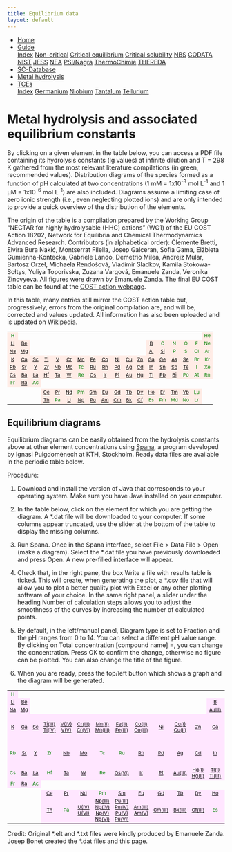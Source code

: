 ```yaml
---
title: Equilibrium data
layout: default
---
```

<ul>
  <li><a href="/">Home</a></li>
  <li class="dropdown">
    <a href="javascript:void(0)" class="dropbtn">Guide</a>
    <div class="dropdown-content">
      <a href="guide/index.html">Index</a>
      <a href="guide/noncritical.html">Non-critical</a>
      <a href="guide/critical-equilibrium.html">Critical equilibrium</a>
      <a href="guide/critical-solubility.html">Critical solubility</a>
      <a href="guide/NBS.html">NBS</a>
      <a href="guide/CODATA.html">CODATA</a>
      <a href="guide/NIST.html">NIST</a>
      <a href="guide/JESS.html">JESS</a>
      <a href="guide/NEA.html">NEA</a>
      <a href="guide/PSI.html">PSI/Nagra</a>
      <a href="guide/thermochimie.html">ThermoChimie</a>
      <a href="guide/THEREDA.html">THEREDA</a>
    </div>
  </li>
  <li><a href="/sc-database.html">SC-Database</a></li>
  <li><a class="active" href="/hydrolysis.html">Metal hydrolysis</a></li>
  <li class="dropdown">
    <a href="javascript:void(0)" class="dropbtn">TCEs</a>
    <div class="dropdown-content">
      <a href="TCE/index.html">Index</a>
      <a href="TCE/germanium.html">Germanium</a>
      <a href="TCE/niobium.html">Niobium</a>
      <a href="TCE/tantalum.html">Tantalum</a>
      <a href="TCE/tellurium.html">Tellurium</a>
    </div>
  </li>
</ul>

# Metal hydrolysis and associated equilibrium constants

By clicking on a given element in the table below, you can access a PDF file containing its hydrolysis constants (lg values) at infinite dilution and T = 298 K gathered from the most relevant literature compilations (in green, recommended values). Distribution diagrams of the species formed as a function of pH calculated at two concentrations (1 mM = 1x10<sup>-3</sup> mol L<sup>-1</sup> and 1 &mu;M = 1x10<sup>-6</sup> mol L<sup>-1</sup>) are also included. Diagrams assume a limiting case of zero ionic strength (i.e., even neglecting plotted ions) and are only intended to provide a quick overview of the distribution of the elements.

The origin of the table is a compilation prepared by the Working Group “NECTAR for highly hydrolysable (HHC) cations” (WG1) of the EU COST Action 18202, Network for Equilibria and Chemical Thermodynamics Advanced Research. Contributors (in alphabetical order): Clemente Bretti, Elvira Bura Nakić, Montserrat Filella, Josep Galceran, Sofia Gama, Elżbieta Gumienna-Kontecka, Gabriele Lando, Demetrio Milea, Andrejz Mular, Bartosz Orzeł, Michaela Rendošová, Vladimir Sladkov, Kamila Stokowa-Sołtys, Yuliya Toporivska, Zuzana Vargová, Emanuele Zanda, Veronika Zinovyeva. All figures were drawn by Emanuele Zanda. The final EU COST table can be found at the <a  href="https://www.cost-nectar.eu/pages/wg1_period.html" target="_blank" rel="noopener">COST action webpage</a>.

In this table, many entries still mirror the COST action table but, progressively, errors from the original compilation are, and will be, corrected and values updated. All information has also been uploaded and is updated on Wikipedia.

<table style="font-size:11px; color:green" >
  <tr>
    <td align="center" border="1" bgcolor="#ffece6">H</td>
    <td></td>
    <td></td>
    <td></td>
    <td></td>
    <td></td>
    <td></td>
    <td></td>
    <td></td>
    <td></td>
    <td></td>
    <td></td>
    <td></td>
    <td></td>
    <td></td>
    <td></td>
    <td></td>
    <td align="center" border="1" bgcolor="#ffece6">He</td>
  </tr>
  <tr>
    <td align="center" border="1" bgcolor="#ffece6"><a  style="color: black" href="docs/COST/Li.pdf" target="_blank" rel="noopener">Li</a></td>
    <td align="center" border="1" bgcolor="#ffece6"><a  style="color: black" href="docs/COST/Be.pdf" target="_blank" rel="noopener">Be</a></td>
    <td></td>
    <td></td>
    <td></td>
    <td></td>
    <td></td>
    <td></td>
    <td></td>
    <td></td>
    <td></td>
    <td></td>
    <td align="center" border="1" bgcolor="#ffece6"><a  style="color: black" href="docs/COST/B.pdf" target="_blank" rel="noopener">B</a></td>
    <td align="center" border="1" bgcolor="#ffece6">C</td>
    <td align="center" border="1" bgcolor="#ffece6">N</td>
    <td align="center" border="1" bgcolor="#ffece6">O</td>
    <td align="center" border="1" bgcolor="#ffece6">F</td>
    <td align="center" border="1" bgcolor="#ffece6">Ne</td>
  </tr>
  <tr border="1">
    <td align="center" border="1" bgcolor="#ffece6"><a  style="color: black" href="docs/COST/Na.pdf" target="_blank" rel="noopener">Na</a></td>
    <td align="center" border="1" bgcolor="#ffece6"><a  style="color: black" href="docs/COST/Mg.pdf" target="_blank" rel="noopener">Mg</a></td>
    <td></td>
    <td></td>
    <td></td>
    <td></td>
    <td></td>
    <td></td>
    <td></td>
    <td></td>
    <td></td>
    <td></td>
    <td align="center" border="1" bgcolor="#ffece6"><a  style="color: black" href="docs/COST/Al.pdf" target="_blank" rel="noopener">Al</a></td>
    <td align="center" border="1" bgcolor="#ffece6"><a  style="color: black" href="docs/COST/Si.pdf" target="_blank" rel="noopener">Si</a></td>
    <td align="center" border="1" bgcolor="#ffece6">P</td>
    <td align="center" border="1" bgcolor="#ffece6">S</td>
    <td align="center" border="1" bgcolor="#ffece6">Cl</td>
    <td align="center" border="1" bgcolor="#ffece6">Ar</td>
  </tr>
  <tr border="1">
    <td align="center" border="1" bgcolor="#ffece6"><a  style="color: black" href="docs/COST/K.pdf" target="_blank" rel="noopener">K</a></td>
    <td align="center" border="1" bgcolor="#ffece6"><a  style="color: black" href="docs/COST/Ca.pdf" target="_blank" rel="noopener">Ca</a></td>
    <td align="center" border="1" bgcolor="#ffece6"><a  style="color: black" href="docs/COST/Sc.pdf" target="_blank" rel="noopener">Sc</a></td>
    <td align="center" border="1" bgcolor="#ffece6"><a  style="color: black" href="docs/COST/Ti.pdf" target="_blank" rel="noopener">Ti</a></td>
    <td align="center" border="1" bgcolor="#ffece6"><a  style="color: black" href="docs/COST/V.pdf" target="_blank" rel="noopener">V</a></td>
    <td align="center" border="1" bgcolor="#ffece6"><a  style="color: black" href="docs/COST/Cr.pdf" target="_blank" rel="noopener">Cr</a></td>
    <td align="center" border="1" bgcolor="#ffece6"><a  style="color: black" href="docs/COST/Mn.pdf" target="_blank" rel="noopener">Mn</a></td>
    <td align="center" border="1" bgcolor="#ffece6"><a  style="color: black" href="docs/COST/Fe.pdf" target="_blank" rel="noopener">Fe</a></td>
    <td align="center" border="1" bgcolor="#ffece6"><a  style="color: black" href="docs/COST/Co.pdf" target="_blank" rel="noopener">Co</a></td>
    <td align="center" border="1" bgcolor="#ffece6"><a  style="color: black" href="docs/COST/Ni.pdf" target="_blank" rel="noopener">Ni</a></td>
    <td align="center" border="1" bgcolor="#ffece6"><a  style="color: black" href="docs/COST/Cu.pdf" target="_blank" rel="noopener">Cu</a></td>
    <td align="center" border="1" bgcolor="#ffece6"><a  style="color: black" href="docs/COST/Zn.pdf" target="_blank" rel="noopener">Zn</a></td>
    <td align="center" border="1" bgcolor="#ffece6"><a  style="color: black" href="docs/COST/Ga.pdf" target="_blank" rel="noopener">Ga</a></td>
    <td align="center" border="1" bgcolor="#ffece6"><a  style="color: black" href="docs/COST/Ge.pdf" target="_blank" rel="noopener">Ge</a></td>
    <td align="center" border="1" bgcolor="#ffece6"><a  style="color: black" href="docs/COST/As.pdf" target="_blank" rel="noopener">As</a></td>
    <td align="center" border="1" bgcolor="#ffece6"><a  style="color: black" href="docs/COST/Se.pdf" target="_blank" rel="noopener">Se</a></td>
    <td align="center" border="1" bgcolor="#ffece6">Br</td>
    <td align="center" border="1" bgcolor="#ffece6">Kr</td>
  </tr>
  <tr>
    <td align="center" border="1" bgcolor="#ffece6"><a  style="color: black" href="docs/COST/Rb.pdf" target="_blank" rel="noopener">Rb</a></td>
    <td align="center" border="1" bgcolor="#ffece6"><a  style="color: black" href="docs/COST/Sr.pdf" target="_blank" rel="noopener">Sr</a></td>
    <td align="center" border="1" bgcolor="#ffece6"><a  style="color: black" href="docs/COST/Y.pdf" target="_blank" rel="noopener">Y</a></td>
    <td align="center" border="1" bgcolor="#ffece6"><a  style="color: black" href="docs/COST/Zr.pdf" target="_blank" rel="noopener">Zr</a></td>
    <td align="center" border="1" bgcolor="#ffece6"><a  style="color: black" href="docs/COST/Nb.pdf" target="_blank" rel="noopener">Nb</a></td>
    <td align="center" border="1" bgcolor="#ffece6"><a  style="color: black" href="docs/COST/Mo.pdf" target="_blank" rel="noopener">Mo</a></td>
    <td align="center" border="1" bgcolor="#ffece6">Tc</td>
    <td align="center" border="1" bgcolor="#ffece6"><a  style="color: black" href="docs/COST/Ru.pdf" target="_blank" rel="noopener">Ru</a></td>
    <td align="center" border="1" bgcolor="#ffece6"><a  style="color: black" href="docs/COST/Rh.pdf" target="_blank" rel="noopener">Rh</a></td>
    <td align="center" border="1" bgcolor="#ffece6"><a  style="color: black" href="docs/COST/Pd.pdf" target="_blank" rel="noopener">Pd</a></td>
    <td align="center" border="1" bgcolor="#ffece6"><a  style="color: black" href="docs/COST/Ag.pdf" target="_blank" rel="noopener">Ag</a></td>
    <td align="center" border="1" bgcolor="#ffece6"><a  style="color: black" href="docs/COST/Cd.pdf" target="_blank" rel="noopener">Cd</a></td>
    <td align="center" border="1" bgcolor="#ffece6"><a  style="color: black" href="docs/COST/In.pdf" target="_blank" rel="noopener">In</a></td>
    <td align="center" border="1" bgcolor="#ffece6"><a  style="color: black" href="docs/COST/Sn.pdf" target="_blank" rel="noopener">Sn</a></td>
    <td align="center" border="1" bgcolor="#ffece6"><a  style="color: black" href="docs/COST/Sb.pdf" target="_blank" rel="noopener">Sb</a></td>
    <td align="center" border="1" bgcolor="#ffece6"><a  style="color: black" href="docs/COST/Te.pdf" target="_blank" rel="noopener">Te</a></td>
    <td align="center" border="1" bgcolor="#ffece6">I</td>
    <td align="center" border="1" bgcolor="#ffece6">Xe</td>
  </tr>
  <tr>
    <td align="center" border="1" bgcolor="#ffece6"><a  style="color: black" href="docs/COST/Cs.pdf" target="_blank" rel="noopener">Cs</a></td>
    <td align="center" border="1" bgcolor="#ffece6"><a  style="color: black" href="docs/COST/Ba.pdf" target="_blank" rel="noopener">Ba</a></td>
    <td align="center" border="1" bgcolor="#ffece6"><a  style="color: black" href="docs/COST/La.pdf" target="_blank" rel="noopener">La</a></td>
    <td align="center" border="1" bgcolor="#ffece6"><a  style="color: black" href="docs/COST/Hf.pdf" target="_blank" rel="noopener">Hf</a></td>
    <td align="center" border="1" bgcolor="#ffece6"><a  style="color: black" href="docs/COST/Ta.pdf" target="_blank" rel="noopener">Ta</a></td>
    <td align="center" border="1" bgcolor="#ffece6"><a  style="color: black" href="docs/COST/W.pdf" target="_blank" rel="noopener">W</a></td>
    <td align="center" border="1" bgcolor="#ffece6">Re</td>
    <td align="center" border="1" bgcolor="#ffece6"><a  style="color: black" href="docs/COST/Os.pdf" target="_blank" rel="noopener">Os</a></td>
    <td align="center" border="1" bgcolor="#ffece6"><a  style="color: black" href="docs/COST/Ir.pdf" target="_blank" rel="noopener">Ir</a></td>
    <td align="center" border="1" bgcolor="#ffece6"><a  style="color: black" href="docs/COST/Pt.pdf" target="_blank" rel="noopener">Pt</a></td>
    <td align="center" border="1" bgcolor="#ffece6"><a  style="color: black" href="docs/COST/Au.pdf" target="_blank" rel="noopener">Au</a></td>
    <td align="center" border="1" bgcolor="#ffece6"><a  style="color: black" href="docs/COST/Hg.pdf" target="_blank" rel="noopener">Hg</a></td>
    <td align="center" border="1" bgcolor="#ffece6"><a  style="color: black" href="docs/COST/Tl.pdf" target="_blank" rel="noopener">Tl</a></td>
    <td align="center" border="1" bgcolor="#ffece6"><a  style="color: black" href="docs/COST/Pb.pdf" target="_blank" rel="noopener">Pb</a></td>
    <td align="center" border="1" bgcolor="#ffece6"><a  style="color: black" href="docs/COST/Bi.pdf" target="_blank" rel="noopener">Bi</a></td>
    <td align="center" border="1" bgcolor="#ffece6">Po</td>
    <td align="center" border="1" bgcolor="#ffece6">At</td>
    <td align="center" border="1" bgcolor="#ffece6">Rn</td>
  </tr>
  <tr>
    <td align="center" border="1" bgcolor="#ffece6">Fr</td>
    <td align="center" border="1" bgcolor="#ffece6"><a  style="color: black" href="docs/COST/Ra.pdf" target="_blank" rel="noopener">Ra</a></td>
    <td align="center" border="1" bgcolor="#ffece6">Ac</td>
    <td align="center" border="1"></td>
    <td align="center" border="1"></td>
    <td align="center" border="1"></td>
    <td align="center" border="1"></td>
    <td align="center" border="1"></td>
    <td align="center" border="1"></td>
    <td align="center" border="1"></td>
    <td align="center" border="1"></td>
    <td align="center" border="1"></td>
    <td align="center" border="1"></td>
    <td align="center" border="1"></td>
    <td align="center" border="1"></td>
    <td align="center" border="1"></td>
    <td align="center" border="1"></td>
    <td align="center" border="1"></td>
  </tr>
  <tr>
    <td></td>
    <td></td>
    <td></td>
    <td></td>
    <td></td>
    <td></td>
    <td></td>
    <td></td>
    <td></td>
    <td></td>
    <td></td>
    <td></td>
    <td></td>
    <td></td>
    <td></td>
    <td></td>
    <td></td>
    <td></td>
  </tr>
  <tr>
    <td></td>
    <td></td>
    <td></td>
    <td align="center" border="1" bgcolor="#ffece6"><a  style="color: black" href="docs/COST/Ce.pdf" target="_blank" rel="noopener">Ce</a></td>
    <td align="center" border="1" bgcolor="#ffece6"><a  style="color: black" href="docs/COST/Pr.pdf" target="_blank" rel="noopener">Pr</a></td>
    <td align="center" border="1" bgcolor="#ffece6"><a  style="color: black" href="docs/COST/Nd.pdf" target="_blank" rel="noopener">Nd</a></td>
    <td align="center" border="1" bgcolor="#ffece6">Pm</td>
    <td align="center" border="1" bgcolor="#ffece6"><a  style="color: black" href="docs/COST/Sm.pdf" target="_blank" rel="noopener">Sm</a></td>
    <td align="center" border="1" bgcolor="#ffece6"><a  style="color: black" href="docs/COST/Eu.pdf" target="_blank" rel="noopener">Eu</a></td>
    <td align="center" border="1" bgcolor="#ffece6"><a  style="color: black" href="docs/COST/Gd.pdf" target="_blank" rel="noopener">Gd</a></td>
    <td align="center" border="1" bgcolor="#ffece6"><a  style="color: black" href="docs/COST/Tb.pdf" target="_blank" rel="noopener">Tb</a></td>
    <td align="center" border="1" bgcolor="#ffece6"><a  style="color: black" href="docs/COST/Dy.pdf" target="_blank" rel="noopener">Dy</a></td>
    <td align="center" border="1" bgcolor="#ffece6"><a  style="color: black" href="docs/COST/Ho.pdf" target="_blank" rel="noopener">Ho</a></td>
    <td align="center" border="1" bgcolor="#ffece6"><a  style="color: black" href="docs/COST/Er.pdf" target="_blank" rel="noopener">Er</a></td>
    <td align="center" border="1" bgcolor="#ffece6"><a  style="color: black" href="docs/COST/Tm.pdf" target="_blank" rel="noopener">Tm</a></td>
    <td align="center" border="1" bgcolor="#ffece6"><a  style="color: black" href="docs/COST/Yb.pdf" target="_blank" rel="noopener">Yb</a></td>
    <td align="center" border="1" bgcolor="#ffece6">Lu</td>
    <td></td>
  </tr>
  <tr>
    <td></td>
    <td></td>
    <td></td>
    <td align="center" border="1" bgcolor="#ffece6"><a  style="color: black" href="docs/COST/Th.pdf" target="_blank" rel="noopener">Th</a></td>
    <td align="center" border="1" bgcolor="#ffece6">Pa</td>
    <td align="center" border="1" bgcolor="#ffece6"><a  style="color: black" href="docs/COST/U.pdf" target="_blank" rel="noopener">U</a></td>
    <td align="center" border="1" bgcolor="#ffece6"><a  style="color: black" href="docs/COST/Np.pdf" target="_blank" rel="noopener">Np</a></td>
    <td align="center" border="1" bgcolor="#ffece6"><a  style="color: black" href="docs/COST/Pu.pdf" target="_blank" rel="noopener">Pu</a></td>
    <td align="center" border="1" bgcolor="#ffece6"><a  style="color: black" href="docs/COST/Am.pdf" target="_blank" rel="noopener">Am</a></td>
    <td align="center" border="1" bgcolor="#ffece6"><a  style="color: black" href="docs/COST/CmIII.pdf" target="_blank" rel="noopener">Cm</a></td>
    <td align="center" border="1" bgcolor="#ffece6"><a  style="color: black" href="docs/COST/BkIII.pdf" target="_blank" rel="noopener">Bk</a></td>
    <td align="center" border="1" bgcolor="#ffece6"><a  style="color: black" href="docs/COST/CfIII.pdf" target="_blank" rel="noopener">Cf</a></td>
    <td align="center" border="1" bgcolor="#ffece6">Es</td>
    <td align="center" border="1" bgcolor="#ffece6">Fm</td>
    <td align="center" border="1" bgcolor="#ffece6">Md</td>
    <td align="center" border="1" bgcolor="#ffece6">No</td>
    <td align="center" border="1" bgcolor="#ffece6">Lr</td>
    <td></td>
  </tr>
</table>

## Equilibrium diagrams

Equilibrium diagrams can be easily obtained from the hydrolysis constants above at other element concentrations using <a  href="https://www.kth.se/che/medusa/downloads-1.386254" target="_blank" rel="noopener">Spana</a>, a program developed by Ignasi Puigdomènech at KTH, Stockholm. Ready data files are available in the periodic table below.

Procedure:

1. Download and install the version of Java that corresponds to your operating system. Make sure you have Java installed on your computer.

2. In the table below, click on the element for which you are getting the diagram. A *.dat file will be downloaded to your computer. If some columns appear truncated, use the slider at the bottom of the table to display the missing columns.

3. Run Spana. Once in the Spana interface, select File > Data File > Open (make a diagram). Select the *.dat file you have previously downloaded and press Open. A new pre-filled interface will appear.

4. Check that, in the right pane, the box Write a file with results table is ticked. This will create, when generating the plot, a *.csv file that will allow you to plot a better quality plot with Excel or any other plotting software of your choice. In the same right panel, a slider under the heading Number of calculation steps allows you to adjust the smoothness of the curves by increasing the number of calculated points.

5. By default, in the left/manual panel, Diagram type is set to Fraction and the pH ranges from 0 to 14. You can select a different pH value range. By clicking on Total concentration [compound name] =, you can change the concentration. Press OK to confirm the change, otherwise no figure can be plotted. You can also change the title of the figure.

6. When you are ready, press the top/left button which shows a graph and the diagram will be generated.
 
<table style="font-size:11px; color:green" >
  <tr>
    <td align="center" border="1" bgcolor="#ffe6ff">H</td>
    <td></td>
    <td></td>
    <td></td>
    <td></td>
    <td></td>
    <td></td>
    <td></td>
    <td></td>
    <td></td>
    <td></td>
    <td></td>
    <td></td>
    <td></td>
    <td></td>
    <td></td>
    <td></td>
    <td align="center" border="1" bgcolor="#ffe6ff">He</td>
  </tr>
  <tr>
    <td align="center" border="1" bgcolor="#ffe6ff"><a  style="color: black" href="docs/Spana/Lithium.dat" target="_blank" rel="noopener">Li</a></td>
    <td align="center" border="1" bgcolor="#ffe6ff"><a  style="color: black" href="docs/Spana/Berillium.dat" target="_blank" rel="noopener">Be</a></td>
    <td></td>
    <td></td>
    <td></td>
    <td></td>
    <td></td>
    <td></td>
    <td></td>
    <td></td>
    <td></td>
    <td></td>
    <td align="center" border="1" bgcolor="#ffe6ff"><a  style="color: black" href="docs/Spana/Boron.dat" target="_blank" rel="noopener">B</a></td>
    <td align="center" border="1" bgcolor="#ffe6ff">C</td>
    <td align="center" border="1" bgcolor="#ffe6ff">N</td>
    <td align="center" border="1" bgcolor="#ffe6ff">O</td>
    <td align="center" border="1" bgcolor="#ffe6ff">F</td>
    <td align="center" border="1" bgcolor="#ffe6ff">Ne</td>
  </tr>
  <tr border="1">
    <td align="center" border="1" bgcolor="#ffe6ff"><a  style="color: black" href="docs/Spana/Sodium.dat" target="_blank" rel="noopener">Na</a></td>
    <td align="center" border="1" bgcolor="#ffe6ff"><a  style="color: black" href="docs/Spana/Magnesium.dat" target="_blank" rel="noopener">Mg</a></td>
    <td></td>
    <td></td>
    <td></td>
    <td></td>
    <td></td>
    <td></td>
    <td></td>
    <td></td>
    <td></td>
    <td></td>
    <td align="center" border="1" bgcolor="#ffe6ff"><a  style="color: black" href="docs/Spana/Aluminium(III).dat" target="_blank" rel="noopener">Al(III)</a></td>
    <td align="center" border="1" bgcolor="#ffe6ff"><a  style="color: black" href="docs/Spana/Silicon.dat" target="_blank" rel="noopener">Si</a></td>
    <td align="center" border="1" bgcolor="#ffe6ff">P</td>
    <td align="center" border="1" bgcolor="#ffe6ff">S</td>
    <td align="center" border="1" bgcolor="#ffe6ff">Cl</td>
    <td align="center" border="1" bgcolor="#ffe6ff">Ar</td>
  </tr>
  <tr border="1">
    <td align="center" border="1" bgcolor="#ffe6ff"><a  style="color: black" href="docs/Spana/Potassium.dat" target="_blank" rel="noopener">K</a></td>
    <td align="center" border="1" bgcolor="#ffe6ff"><a  style="color: black" href="docs/Spana/Calcium.dat" target="_blank" rel="noopener">Ca</a></td>
    <td align="center" border="1" bgcolor="#ffe6ff"><a  style="color: black" href="docs/Spana/Scandium.dat" target="_blank" rel="noopener">Sc</a></td>
    <td align="center" border="1" bgcolor="#ffe6ff"><a  style="color: black" href="docs/Spana/Titanium(III).dat" target="_blank" rel="noopener">Ti(III)</a><br/><a  style="color: black" href="docs/Spana/Titanium(IV).dat" target="_blank" rel="noopener">Ti(IV)</a></td>
    <td align="center" border="1" bgcolor="#ffe6ff"><a  style="color: black" href="docs/Spana/Vanadium(IV).dat" target="_blank" rel="noopener">V(IV)</a><br/><a  style="color: black" href="docs/Spana/Vanadium(V).dat" target="_blank" rel="noopener">V(V)</a></td>
    <td align="center" border="1" bgcolor="#ffe6ff"><a  style="color: black" href="docs/Spana/Chromium(III).dat" target="_blank" rel="noopener">Cr(III)</a><br/><a  style="color: black" href="docs/Spana/Chromium(VI).dat" target="_blank" rel="noopener">Cr(VI)</a></td>
    <td align="center" border="1" bgcolor="#ffe6ff"><a style="color: black" href="docs/Spana/Manganese(II).dat" target="blank">Mn(II)</a><br/><a style="color: black" href="docs/Spana/Manganese(III).dat" target="blank">Mn(III)</a></td>
    <td align="center" border="1" bgcolor="#ffe6ff"><a  style="color: black" href="docs/Spana/Iron(II).dat" target="_blank" rel="noopener">Fe(II)</a><br/><a  style="color: black" href="docs/Spana/Iron(III).dat" target="_blank" rel="noopener">Fe(III)</a></td>
    <td align="center" border="1" bgcolor="#ffe6ff"><a  style="color: black" href="docs/Spana/Cobalt(II).dat" target="_blank" rel="noopener">Co(II)</a><br/><a  style="color: black" href="docs/Spana/Cobalt(III).dat" target="_blank" rel="noopener">Co(III)</a></td>
    <td align="center" border="1" bgcolor="#ffe6ff"><a  style="color: black" href="docs/Spana/Nickel.dat" target="_blank" rel="noopener">Ni</a></td>
    <td align="center" border="1" bgcolor="#ffe6ff"><a  style="color: black" href="docs/Spana/Copper(I).dat" target="_blank" rel="noopener">Cu(I)</a><br/><a  style="color: black" href="docs/Spana/Copper(II).dat" target="_blank" rel="noopener">Cu(II)</a></td>
    <td align="center" border="1" bgcolor="#ffe6ff"><a  style="color: black" href="docs/Spana/Zinc.dat" target="_blank" rel="noopener">Zn</a></td>
    <td align="center" border="1" bgcolor="#ffe6ff"><a  style="color: black" href="docs/Spana/Gallium.dat" target="_blank" rel="noopener">Ga</a></td>
    <td align="center" border="1" bgcolor="#ffe6ff"><a  style="color: black" href="docs/Spana/Germanium.dat" target="_blank" rel="noopener">Ge</a></td>
    <td align="center" border="1" bgcolor="#ffe6ff"><a  style="color: black" href="docs/Spana/Arsenic(III).dat" target="_blank" rel="noopener">As(III)</a><br/><a  style="color: black" href="docs/Spana/Arsenic(V).dat" target="_blank" rel="noopener">As(V)</a></td>
    <td align="center" border="1" bgcolor="#ffe6ff"><a  style="color: black" href="docs/Spana/Selenium(-II).dat" target="_blank" rel="noopener">Se(-II)</a><br/><a  style="color: black" href="docs/Spana/Selenium(IV).dat" target="_blank" rel="noopener">Se(VI)</a><br/><a  style="color: black" href="docs/Spana/Selenium(VI).dat" target="_blank" rel="noopener">Se(IV)</a></td>
    <td align="center" border="1" bgcolor="#ffe6ff">Br</td>
    <td align="center" border="1" bgcolor="#ffe6ff">Kr</td>
  </tr>
  <tr>
    <td align="center" border="1" bgcolor="#ffe6ff">Rb</td>
    <td align="center" border="1" bgcolor="#ffe6ff"><a  style="color: black" href="docs/Spana/Strontium.dat" target="_blank" rel="noopener">Sr</a></td>
    <td align="center" border="1" bgcolor="#ffe6ff"><a  style="color: black" href="docs/Spana/Yttrium.dat" target="_blank" rel="noopener">Y</a></td>
    <td align="center" border="1" bgcolor="#ffe6ff">Zr</td>
    <td align="center" border="1" bgcolor="#ffe6ff"><a  style="color: black" href="docs/Spana/Niobium.dat" target="_blank" rel="noopener">Nb</a></td>
    <td align="center" border="1" bgcolor="#ffe6ff"><a  style="color: black" href="docs/Spana/Molybdenum.dat" target="_blank" rel="noopener">Mo</a></td>
    <td align="center" border="1" bgcolor="#ffe6ff">Tc</td>
    <td align="center" border="1" bgcolor="#ffe6ff">Ru</td>
    <td align="center" border="1" bgcolor="#ffe6ff"><a  style="color: black" href="docs/Spana/Rhodium.dat" target="_blank" rel="noopener">Rh</a></td>
    <td align="center" border="1" bgcolor="#ffe6ff"><a  style="color: black" href="docs/Spana/Palladium.dat" target="_blank" rel="noopener">Pd</a></td>
    <td align="center" border="1" bgcolor="#ffe6ff"><a  style="color: black" href="docs/Spana/Silver.dat" target="_blank" rel="noopener">Ag</a></td>
    <td align="center" border="1" bgcolor="#ffe6ff"><a  style="color: black" href="docs/Spana/Cadmium.dat" target="_blank" rel="noopener">Cd</a></td>
    <td align="center" border="1" bgcolor="#ffe6ff"><a  style="color: black" href="docs/Spana/Indium.dat" target="_blank" rel="noopener">In</a></td>
    <td align="center" border="1" bgcolor="#ffe6ff"><a  style="color: black" href="docs/Spana/Tin(II).dat" target="_blank" rel="noopener">Sn(II)</a><br/><a  style="color: black" href="docs/Spana/Tin(IV).dat" target="_blank" rel="noopener">Sn(IV)</a></td>
    <td align="center" border="1" bgcolor="#ffe6ff"><a  style="color: black" href="docs/Spana/Antimony(III).dat" target="_blank" rel="noopener">Sb(III)</a><br/><a  style="color: black" href="docs/Spana/Antimony(V).dat" target="_blank" rel="noopener">Sb(V)</a></td>
    <td align="center" border="1" bgcolor="#ffe6ff"><a  style="color: black" href="docs/Spana/Tellurium(-II).dat" target="_blank" rel="noopener">Te(-II)</a><br/><a  style="color: black" href="docs/Spana/Tellurium(IV).dat" target="_blank" rel="noopener">Te(IV)</a><br/><a  style="color: black" href="docs/Spana/Tellurium(VI).dat" target="_blank" rel="noopener">Te(VI)</a></td>
    <td align="center" border="1" bgcolor="#ffe6ff">I</td>
    <td align="center" border="1" bgcolor="#ffe6ff">Xe</td>
  </tr>
  <tr>
    <td align="center" border="1" bgcolor="#ffe6ff">Cs</td>
    <td align="center" border="1" bgcolor="#ffe6ff"><a  style="color: black" href="docs/Spana/Barium.dat" target="_blank" rel="noopener">Ba</a></td>
    <td align="center" border="1" bgcolor="#ffe6ff"><a  style="color: black" href="docs/Spana/Lanthanum.dat" target="_blank" rel="noopener">La</a></td>
    <td align="center" border="1" bgcolor="#ffe6ff">Hf</td>
    <td align="center" border="1" bgcolor="#ffe6ff"><a  style="color: black" href="docs/Spana/Tantalum.dat" target="_blank" rel="noopener">Ta</a></td>
    <td align="center" border="1" bgcolor="#ffe6ff"><a  style="color: black" href="docs/Spana/Tungsten.dat" target="_blank" rel="noopener">W</a></td>
    <td align="center" border="1" bgcolor="#ffe6ff">Re</td>
    <td align="center" border="1" bgcolor="#ffe6ff"><a  style="color: black" href="docs/Spana/Osmium(VI).dat" target="_blank" rel="noopener">Os(VI)</a></td>
    <td align="center" border="1" bgcolor="#ffe6ff"><a  style="color: black" href="docs/Spana/Iridium.dat" target="_blank" rel="noopener">Ir</a></td>
    <td align="center" border="1" bgcolor="#ffe6ff"><a  style="color: black" href="docs/Spana/Platinum.dat" target="_blank" rel="noopener">Pt</a></td>
    <td align="center" border="1" bgcolor="#ffe6ff"><a  style="color: black" href="docs/Spana/Gold(III).dat" target="_blank" rel="noopener">Au(III)</a></td>
    <td align="center" border="1" bgcolor="#ffe6ff"><a  style="color: black" href="docs/Spana/Mercury(I).dat" target="_blank" rel="noopener">Hg(I)</a><br/><a  style="color: black" href="docs/Spana/Mercury(II).dat" target="_blank" rel="noopener">Hg(II)</a></td>
    <td align="center" border="1" bgcolor="#ffe6ff"><a  style="color: black" href="docs/Spana/Thallium(I).dat" target="_blank" rel="noopener">Tl(I)</a><br/><a  style="color: black" href="docs/Spana/Thallium(III).dat" target="_blank" rel="noopener">Tl(III)</a></td>
    <td align="center" border="1" bgcolor="#ffe6ff"><a  style="color: black" href="docs/Spana/Lead(II).dat" target="_blank" rel="noopener">Pb(II)</a><br/><a  style="color: black" href="docs/Spana/Lead(IV).dat" target="_blank" rel="noopener">Pb(IV)</a></td>
    <td align="center" border="1" bgcolor="#ffe6ff"><a  style="color: black" href="docs/Spana/Bismuth.dat" target="_blank" rel="noopener">Bi</a></td>
    <td align="center" border="1" bgcolor="#ffe6ff">Po</td>
    <td align="center" border="1" bgcolor="#ffe6ff">At</td>
    <td align="center" border="1" bgcolor="#ffe6ff">Rn</td>
  </tr>
  <tr>
    <td align="center" border="1" bgcolor="#ffe6ff">Fr</td>
    <td align="center" border="1" bgcolor="#ffe6ff"><a  style="color: black" href="docs/Spana/Radium.dat" target="_blank" rel="noopener">Ra</a></td>
    <td align="center" border="1" bgcolor="#ffe6ff">Ac</td>
    <td align="center" border="1"></td>
    <td align="center" border="1"></td>
    <td align="center" border="1"></td>
    <td align="center" border="1"></td>
    <td align="center" border="1"></td>
    <td align="center" border="1"></td>
    <td align="center" border="1"></td>
    <td align="center" border="1"></td>
    <td align="center" border="1"></td>
    <td align="center" border="1"></td>
    <td align="center" border="1"></td>
    <td align="center" border="1"></td>
    <td align="center" border="1"></td>
    <td align="center" border="1"></td>
    <td align="center" border="1"></td>
  </tr>
  <tr>
    <td></td>
    <td></td>
    <td></td>
    <td></td>
    <td></td>
    <td></td>
    <td></td>
    <td></td>
    <td></td>
    <td></td>
    <td></td>
    <td></td>
    <td></td>
    <td></td>
    <td></td>
    <td></td>
    <td></td>
    <td></td>
  </tr>
  <tr>
    <td></td>
    <td></td>
    <td></td>
    <td align="center" border="1" bgcolor="#ffe6ff"><a  style="color: black" href="docs/Spana/Cerium.dat" target="_blank" rel="noopener">Ce</a></td>
    <td align="center" border="1" bgcolor="#ffe6ff"><a  style="color: black" href="docs/Spana/Praseodymium.dat" target="_blank" rel="noopener">Pr</a></td>
    <td align="center" border="1" bgcolor="#ffe6ff"><a  style="color: black" href="docs/Spana/Neodymium.dat" target="_blank" rel="noopener">Nd</a></td>
    <td align="center" border="1" bgcolor="#ffe6ff">Pm</td>
    <td align="center" border="1" bgcolor="#ffe6ff"><a  style="color: black" href="docs/Spana/Samarium.dat" target="_blank" rel="noopener">Sm</a></td>
    <td align="center" border="1" bgcolor="#ffe6ff"><a  style="color: black" href="docs/Spana/Europium.dat" target="_blank" rel="noopener">Eu</a></td>
    <td align="center" border="1" bgcolor="#ffe6ff"><a  style="color: black" href="docs/Spana/Gadolinium.dat" target="_blank" rel="noopener">Gd</a></td>
    <td align="center" border="1" bgcolor="#ffe6ff"><a  style="color: black" href="docs/Spana/Terbium.dat" target="_blank" rel="noopener">Tb</a></td>
    <td align="center" border="1" bgcolor="#ffe6ff"><a  style="color: black" href="docs/Spana/Dysprosium.dat" target="_blank" rel="noopener">Dy</a></td>
    <td align="center" border="1" bgcolor="#ffe6ff"><a  style="color: black" href="docs/Spana/Holmium.dat" target="_blank" rel="noopener">Ho</a></td>
    <td align="center" border="1" bgcolor="#ffe6ff"><a  style="color: black" href="docs/Spana/Erbium.dat" target="_blank" rel="noopener">Er</a></td>
    <td align="center" border="1" bgcolor="#ffe6ff"><a  style="color: black" href="docs/Spana/Thulium.dat" target="_blank" rel="noopener">Tm</a></td>
    <td align="center" border="1" bgcolor="#ffe6ff"><a  style="color: black" href="docs/Spana/Ytterbium.dat" target="_blank" rel="noopener">Yb</a></td>
    <td align="center" border="1" bgcolor="#ffe6ff">Lu</td>
    <td></td>
  </tr>
  <tr>
    <td></td>
    <td></td>
    <td></td>
    <td align="center" border="1" bgcolor="#ffe6ff"><a  style="color: black" href="docs/Spana/Thorium.dat" target="_blank" rel="noopener">Th</a></td>
    <td align="center" border="1" bgcolor="#ffe6ff">Pa</td>
    <td align="center" border="1" bgcolor="#ffe6ff"><a  style="color: black" href="docs/Spana/Uranium(IV).dat" target="_blank" rel="noopener">U(IV)</a><br/><a  style="color: black" href="docs/Spana/Uranium(VI).dat" target="_blank" rel="noopener">U(VI)</a></td>
    <td align="center" border="1" bgcolor="#ffe6ff"><a  style="color: black" href="docs/Spana/Neptunium(III).dat" target="_blank" rel="noopener">Np(III)</a><br/><a  style="color: black" href="docs/Spana/Neptunium(IV).dat" target="_blank" rel="noopener">Np(IV)</a><br/><a  style="color: black" href="docs/Spana/Neptunium(V).dat" target="_blank" rel="noopener">Np(V)</a><br/><a  style="color: black" href="docs/Spana/Neptunium(VI).dat" target="_blank" rel="noopener">Np(VI)</a></td>
    <td align="center" border="1" bgcolor="#ffe6ff"><a  style="color: black" href="docs/Spana/Plutonium(III).dat" target="_blank" rel="noopener">Pu(III)</a><br/><a  style="color: black" href="docs/Spana/Plutonium(IV).dat" target="_blank" rel="noopener">Pu(IV)</a><br/><a  style="color: black" href="docs/Spana/Plutonium(V).dat" target="_blank" rel="noopener">Pu(V)</a><br/><a  style="color: black" href="docs/Spana/Plutonium(VI).dat" target="_blank" rel="noopener">Pu(VI)</a></td>
    <td align="center" border="1" bgcolor="#ffe6ff"><a  style="color: black" href="docs/Spana/Americium(III).dat" target="_blank" rel="noopener">Am(III)</a><br/><a  style="color: black" href="docs/Spana/Americium(V).dat" target="_blank" rel="noopener">Am(V)</a></td>
    <td align="center" border="1" bgcolor="#ffe6ff"><a  style="color: black" href="docs/Spana/Curium(III).dat" target="_blank" rel="noopener">Cm(III)</a></td>
    <td align="center" border="1" bgcolor="#ffe6ff"><a  style="color: black" href="docs/Spana/Berkelium(III).dat" target="_blank" rel="noopener">Bk(III)</a></td>
    <td align="center" border="1" bgcolor="#ffe6ff"><a  style="color: black" href="docs/Spana/Californium(III).dat" target="_blank" rel="noopener">Cf(III)</a></td>
    <td align="center" border="1" bgcolor="#ffe6ff">Es</td>
    <td align="center" border="1" bgcolor="#ffe6ff">Fm</td>
    <td align="center" border="1" bgcolor="#ffe6ff">Md</td>
    <td align="center" border="1" bgcolor="#ffe6ff">No</td>
    <td align="center" border="1" bgcolor="#ffe6ff">Lr</td>
    <td></td>
  </tr>
</table>

Credit: Original *.elt and *.txt files were kindly produced by Emanuele Zanda. Josep Bonet created the *.dat files and this page.
